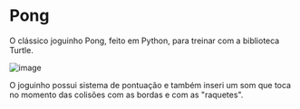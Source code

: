 # Pong

O clássico joguinho Pong, feito em Python, para treinar com a biblioteca Turtle.

![image](https://user-images.githubusercontent.com/93847413/177004228-c5855916-8527-4b76-b9ef-1b595f35b6ad.png)

O joguinho possui sistema de pontuação e também inseri um som que toca no momento das colisões com as bordas e com as "raquetes".
